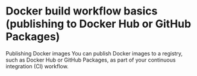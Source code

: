 # Docker build workflow basics (publishing to Docker Hub or GitHub Packages)
Publishing Docker images
You can publish Docker images to a registry, such as Docker Hub or GitHub Packages, as part of your continuous integration (CI) workflow.